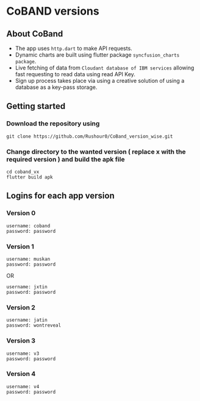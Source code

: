 # CoBAND versions


## About CoBand

- The app uses ```http.dart``` to make API requests.
- Dynamic charts are built using flutter package ```syncfusion_charts package```.
- Live fetching of data from ```Cloudant database of IBM services``` allowing fast requesting to read data using read API Key.
- Sign up process takes place via using a creative solution of using a database as a key-pass storage.


## Getting started

### Download the repository using 
```
git clone https://github.com/Rushour0/CoBand_version_wise.git
```

### Change directory to the wanted version ( replace x with the required version ) and build the apk file
```
cd coband_vx
flutter build apk
```


## Logins for each app version


### Version 0
```
username: coband
password: password
```
### Version 1
```
username: muskan
password: password
```
OR
```
username: jxtin
password: password
```
### Version 2
```
username: jatin
password: wontreveal
```
### Version 3
```
username: v3
password: password
```
### Version 4
```
username: v4
password: password
```